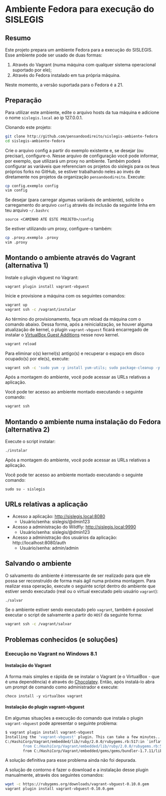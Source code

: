 # Ambiente Fedora para execução do SISLEGIS

## Resumo
Este projeto prepara um ambiente Fedora para a execução do SISLEGIS. Esse ambiente pode ser usado de duas formas:

1. Através do Vagrant (numa máquina com qualquer sistema operacional suportado por ele);
2. Através do Fedora instalado em tua própria máquina.

Neste momento, a versão suportada para o Fedora é a 21.

## Preparação

Para utilizar este ambiente, edite o arquivo hosts da tua máquina e adicione o nome ``sislegis.local`` ao ip 127.0.0.1.

Clonando este projeto:

```bash
git clone http://github.com/pensandoodireito/sislegis-ambiente-fedora
cd sislegis-ambiente-fedora
```

Crie o arquivo config a partir do exemplo existente e, se desejar (ou precisar), configure-o. Nesse arquivo de configuração você pode informar, por exemplo, que utilizará um proxy no ambiente. Também poderá configurar as variáveis que referenciam os projetos do sislegis para os teus próprios forks no GitHub, se estiver trabalhando neles ao invés de diretamente nos projetos da organização ``pensandoodireito``. Execute:
```bash
cp config.exemplo config
vim config
```

Se desejar (para carregar algumas variáveis de ambiente), solicite o carregamento do arquivo ``config`` através da inclusão da seguinte linha em teu arquivo ``~/.bashrc``
```
source <CAMINHO ATÉ ESTE PROJETO>/config
```

Se estiver utilizando um proxy, configure-o também:
```bash
cp .proxy.exemplo .proxy
vim .proxy
```

## Montando o ambiente através do Vagrant (alternativa 1)

Instale o plugin vbguest no Vagrant:
```
vagrant plugin install vagrant-vbguest
```

Inicie e provisione a máquina com os seguintes comandos:
```bash
vagrant up
vagrant ssh -c /vagrant/instalar
```

Ao término do provisionamento, faça um reload da máquina com o comando abaixo. Dessa forma, após a reinicialização, se houver alguma atualização de kernel, o plugin ``vagrant-vbguest`` ficará encarregado de instalar o [VirtualBox Guest Additions](https://www.virtualbox.org/manual/ch04.html) nesse novo kernel.
```bash
vagrant reload
```

Para eliminar o(s) kernel(s) antigo(s) e recuperar o espaço em disco ocupado(s) por ele(s), execute:
```bash
vagrant ssh -c 'sudo yum -y install yum-utils; sudo package-cleanup -y --oldkernels --count=1'
```

Após a montagem do ambiente, você pode acessar as URLs relativas a aplicação.

Você pode ter acesso ao ambiente montado executando o seguinte comando:
```bash
vagrant ssh
```

## Montando o ambiente numa instalação do Fedora (alternativa 2)

Execute o script instalar:
```bash
./instalar
```

Após a montagem do ambiente, você pode acessar as URLs relativas a aplicação.

Você pode ter acesso ao ambiente montado executando o seguinte comando:
```
sudo su - sislegis
```

## URLs relativas a aplicação

* Acesso a aplicação: http://sislegis.local:8080
    * Usuário/senha: sislegis/@dmin123
* Acesso a administração do Wildfly: http://sislegis.local:9990
    * Usuário/senha: sislegis/@dmin123
* Acesso a administração dos usuários da aplicação: http://localhost:8080/auth
    * Usuário/senha: admin/admin

## Salvando o ambiente

O salvamento do ambiente é interessante de ser realizado para que ele possa ser reconstruído de forma mais ágil numa próxima montagem. Para realizar essa operação, execute o seguinte script dentro do ambiente que estiver sendo executado (real ou o virtual executado pelo usuário ``vagrant``):

```bash
./salvar
```

Se o ambiente estiver sendo executado pelo ``vagrant``, também é possível executar o script de salvamente a partir do ``HOST`` da seguinte forma:

```bash
vagrant ssh -c /vagrant/salvar
```

## Problemas conhecidos (e soluções)

### Execução no Vagrant no Windows 8.1

#### Instalação do Vagrant

A forma mais simples e rápida de se instalar o Vagrant (e o VirtualBox - que é uma dependência) é através do [Chocolatey](http://chocolatey.org). Então, após instalá-lo abra um prompt de comando como administrador e execute:

```
choco install -y virtualbox vagrant
```

#### Instalação do plugin vagrant-vbguest

Em algumas situações a execução do comando que instala o plugin ``vagrant-vbguest`` pode apresentar o seguinte problema:

```bash
$ vagrant plugin install vagrant-vbguest
Installing the 'vagrant-vbguest' plugin. This can take a few minutes...
C:/HashiCorp/Vagrant/embedded/lib/ruby/2.0.0/rubygems.rb:517:in `inflate': incorrect header check (Zlib::DataError)
        from C:/HashiCorp/Vagrant/embedded/lib/ruby/2.0.0/rubygems.rb:517:in `inflate'
        from C:/HashiCorp/Vagrant/embedded/gems/gems/bundler-1.7.11/lib/bundler/fetcher.rb:147:in `fetch_spec'
```

A solução definitiva para esse problema ainda não foi depurada.

A solução de contorno é fazer o download e a instalação desse plugin manualmente, através dos seguintes comandos: 

```bash
wget -c https://rubygems.org/downloads/vagrant-vbguest-0.10.0.gem
vagrant plugin install vagrant-vbguest-0.10.0.gem
```
